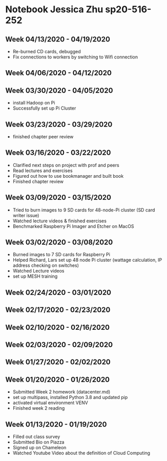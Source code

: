 # Notebook Jessica Zhu sp20-516-252

## Week 04/13/2020 - 04/19/2020

- Re-burned CD cards, debugged
- Fix connections to workers by switching to Wifi connection

## Week 04/06/2020 - 04/12/2020

## Week 03/30/2020 - 04/05/2020

 - install Hadoop on Pi
 - Successfully set up Pi Cluster

## Week 03/23/2020 - 03/29/2020

 - finished chapter peer review

## Week 03/16/2020 - 03/22/2020

 - Clarified next steps on project with prof and peers
 - Read lectures and exercises
 - Figured out how to use bookmanager and built book
 - Finished chapter review

## Week 03/09/2020 - 03/15/2020

 - Tried to burn images to 9 SD cards for 48-node-Pi cluster (SD card writer
  issue)
 - Watched lecture videos & finished exercises
 - Benchmarked Raspberry Pi Imager and Etcher on MacOS

## Week 03/02/2020 - 03/08/2020

  - Burned images to 7 SD cards for Raspberry Pi 
  - Helped Richard, Lars set up 48 node Pi cluster (wattage calculation, IP
   address checking on switches)
  - Watched Lecture videos
  - set up MESH training

## Week 02/24/2020 - 03/01/2020

## Week 02/17/2020 - 02/23/2020

## Week 02/10/2020 - 02/16/2020

## Week 02/03/2020 - 02/09/2020

## Week 01/27/2020 - 02/02/2020

## Week 01/20/2020 - 01/26/2020

  - Submitted Week 2 homework (datacenter.md)
  - set up multipass, installed Python 3.8 and updated pip
  - activated virtual environment VENV
  - Finished week 2 reading 

## Week 01/13/2020 - 01/19/2020

  - Filled out class survey 
  - Submitted Bio on Piazza
  - Signed up on Chameleon 
  - Watched Youtube Video about the definition of Cloud Computing